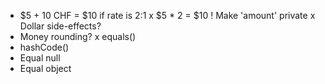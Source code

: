 
* $5 + 10 CHF = $10 if rate is 2:1
x $5 * 2 = $10
! Make 'amount' private
x Dollar side-effects?
* Money rounding?
x equals()
* hashCode()
* Equal null
* Equal object


